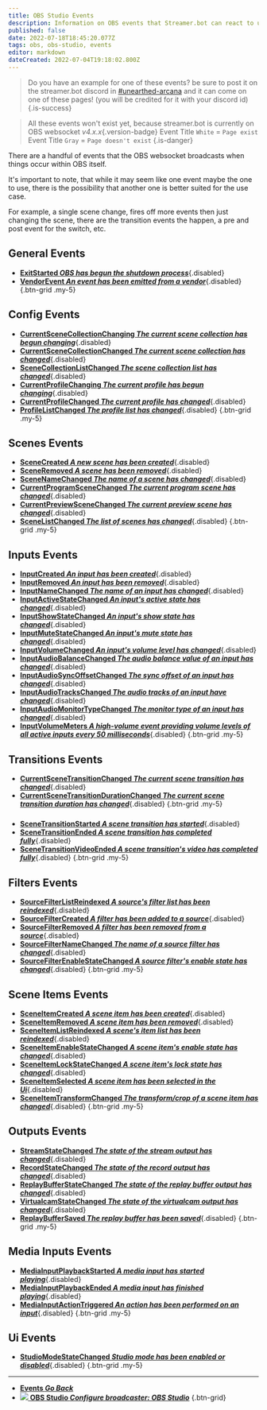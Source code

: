 ```yaml
---
title: OBS Studio Events
description: Information on OBS events that Streamer.bot can react to using actions.
published: false
date: 2022-07-18T18:45:20.077Z
tags: obs, obs-studio, events
editor: markdown
dateCreated: 2022-07-04T19:18:02.800Z
---
```


> Do you have an example for one of these events? be sure to post it on the streamer.bot discord in [#unearthed-arcana](https://discord.gg/RCcH54hWck) and it can come on one of these pages! (you will be credited for it with your discord id)
{.is-success}


> All these events won't exist yet, because streamer.bot is currently on OBS websocket *v4.x.x*{.version-badge} 
> Event Title `White` = `Page exist`
> Event Title `Gray` = `Page doesn't exist`
{.is-danger}

There are a handful of events that the OBS websocket broadcasts when things occur within OBS itself.

It's important to note, that while it may seem like one event maybe the one to use, there is the possibility that another one is better suited for the use case.

For example, a single scene change, fires off more events then just changing the scene, there are the transition events the happen, a pre and post event for the switch, etc.

## General Events
* [**ExitStarted *OBS has begun the shutdown process***](){.disabled}
* [**VendorEvent *An event has been emitted from a vendor***](){.disabled}
{.btn-grid .my-5}

## Config Events
* [**CurrentSceneCollectionChanging *The current scene collection has begun changing***](){.disabled}
* [**CurrentSceneCollectionChanged *The current scene collection has changed***](){.disabled}
* [**SceneCollectionListChanged *The scene collection list has changed***](){.disabled}
* [**CurrentProfileChanging *The current profile has begun changing***](){.disabled}
* [**CurrentProfileChanged *The current profile has changed***](){.disabled}
* [**ProfileListChanged *The profile list has changed***](){.disabled}
{.btn-grid .my-5}

## Scenes Events
* [**SceneCreated *A new scene has been created***](){.disabled}
* [**SceneRemoved *A scene has been removed***](){.disabled}
* [**SceneNameChanged *The name of a scene has changed***](){.disabled}
* [**CurrentProgramSceneChanged *The current program scene has changed***](){.disabled}
* [**CurrentPreviewSceneChanged *The current preview scene has changed***](){.disabled}
* [**SceneListChanged *The list of scenes has changed***](){.disabled}
{.btn-grid .my-5}

## Inputs Events
* [**InputCreated *An input has been created***](){.disabled}
* [**InputRemoved *An input has been removed***](){.disabled}
* [**InputNameChanged *The name of an input has changed***](){.disabled}
* [**InputActiveStateChanged *An input's active state has changed***](){.disabled}
* [**InputShowStateChanged *An input's show state has changed***](){.disabled}
* [**InputMuteStateChanged *An input's mute state has changed***](){.disabled}
* [**InputVolumeChanged *An input's volume level has changed***](){.disabled}
* [**InputAudioBalanceChanged *The audio balance value of an input has changed***](){.disabled}
* [**InputAudioSyncOffsetChanged *The sync offset of an input has changed***](){.disabled}
* [**InputAudioTracksChanged *The audio tracks of an input have changed***](){.disabled}
* [**InputAudioMonitorTypeChanged *The monitor type of an input has changed***](){.disabled}
* [**InputVolumeMeters *A high-volume event providing volume levels of all active inputs every 50 milliseconds***](){.disabled}
{.btn-grid .my-5}

## Transitions Events
* [**CurrentSceneTransitionChanged *The current scene transition has changed***](){.disabled}
* [**CurrentSceneTransitionDurationChanged *The current scene transition duration has changed***](){.disabled}
{.btn-grid .my-5}
#####
* [**SceneTransitionStarted *A scene transition has started***](){.disabled}
* [**SceneTransitionEnded *A scene transition has completed fully***](){.disabled}
* [**SceneTransitionVideoEnded *A scene transition's video has completed fully***](){.disabled}
{.btn-grid .my-5}

## Filters Events
* [**SourceFilterListReindexed *A source's filter list has been reindexed***](){.disabled}
* [**SourceFilterCreated *A filter has been added to a source***](){.disabled}
* [**SourceFilterRemoved *A filter has been removed from a source***](){.disabled}
* [**SourceFilterNameChanged *The name of a source filter has changed***](){.disabled}
* [**SourceFilterEnableStateChanged *A source filter's enable state has changed***](){.disabled}
{.btn-grid .my-5}

## Scene Items Events
* [**SceneItemCreated *A scene item has been created***](){.disabled}
* [**SceneItemRemoved *A scene item has been removed***](){.disabled}
* [**SceneItemListReindexed *A scene's item list has been reindexed***](){.disabled}
* [**SceneItemEnableStateChanged *A scene item's enable state has changed***](){.disabled}
* [**SceneItemLockStateChanged *A scene item's lock state has changed***](){.disabled}
* [**SceneItemSelected *A scene item has been selected in the Ui***](){.disabled}
* [**SceneItemTransformChanged *The transform/crop of a scene item has changed***](){.disabled}
{.btn-grid .my-5}

## Outputs Events
* [**StreamStateChanged *The state of the stream output has changed***](){.disabled}
* [**RecordStateChanged *The state of the record output has changed***](){.disabled}
* [**ReplayBufferStateChanged *The state of the replay buffer output has changed***](){.disabled}
* [**VirtualcamStateChanged *The state of the virtualcam output has changed***](){.disabled}
* [**ReplayBufferSaved *The replay buffer has been saved***](){.disabled}
{.btn-grid .my-5}

## Media Inputs Events
* [**MediaInputPlaybackStarted *A media input has started playing***](){.disabled}
* [**MediaInputPlaybackEnded *A media input has finished playing***](){.disabled}
* [**MediaInputActionTriggered *An action has been performed on an input***](){.disabled}
{.btn-grid .my-5}

## Ui Events
* [**StudioModeStateChanged *Studio mode has been enabled or disabled***](){.disabled}
{.btn-grid .my-5}

---

- [<i class="mdi mdi-chevron-left"></i>**Events *Go Back***](/en/Events)
- [<img src="https://streamer.bot/img/integrations/obs.svg"/> **OBS Studio *Configure broadcaster: OBS Studio***](/en/Broadcasters/OBS)
{.btn-grid}